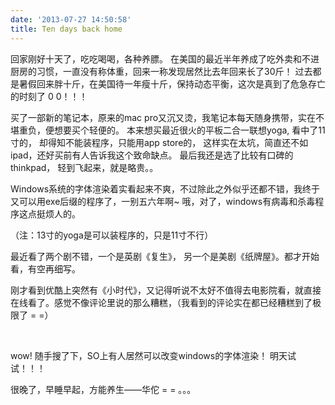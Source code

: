 ```yaml
---
date: '2013-07-27 14:50:58'
title: Ten days back home
---
```


回家刚好十天了，吃吃喝喝，各种养膘。 在美国的最近半年养成了吃外卖和不进厨房的习惯，一直没有称体重，回来一称发现居然比去年回来长了30斤！ 过去都是暑假回来胖十斤，在美国待一年瘦十斤，保持动态平衡，这次是真到了危急存亡的时刻了 0 0！！！

买了一部新的笔记本，原来的mac pro又沉又烫，我笔记本每天随身携带，实在不堪重负，便想要买个轻便的。 本来想买最近很火的平板二合一联想yoga, 看中了11寸的， 却得知不能装程序，只能用app store的， 这样实在太坑，简直还不如ipad，还好买前有人告诉我这个致命缺点。 最后我还是选了比较有口碑的thinkpad， 轻到飞起来，就是略贵。。

Windows系统的字体渲染着实看起来不爽，不过除此之外似乎还都不错，我终于又可以用exe后缀的程序了，一别五六年啊~ 哦，对了，windows有病毒和杀毒程序这点挺烦人的。

（注：13寸的yoga是可以装程序的，只是11寸不行）

最近看了两个剧不错，一个是英剧《复生》， 另一个是美剧《纸牌屋》。都才开始看，有空再细写。

刚才看到优酷上突然有《小时代》，又记得听说不太好不值得去电影院看，就直接在线看了。感觉不像评论里说的那么糟糕，（我看到的评论实在都已经糟糕到了极限了 = =）

 

wow! 随手搜了下，SO上有人居然可以改变windows的字体渲染！ 明天试试！！！

很晚了，早睡早起，方能养生——华佗 = = 。。。


